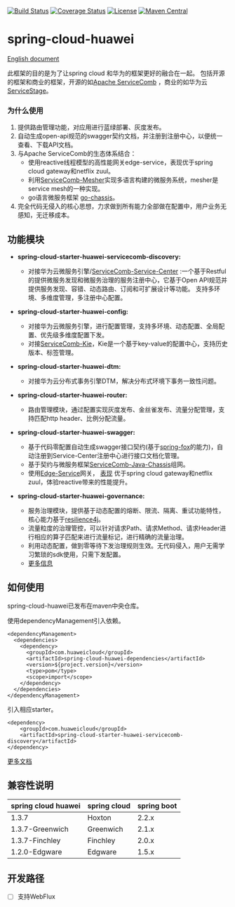 [![Build Status](https://travis-ci.org/huaweicloud/spring-cloud-huawei.svg?branch=master)](https://travis-ci.org/huaweicloud/spring-cloud-huawei)
[![Coverage Status](https://coveralls.io/repos/github/huaweicloud/spring-cloud-huawei/badge.svg?branch=master)](https://coveralls.io/github/huaweicloud/spring-cloud-huawei?branch=master)
[![License](https://img.shields.io/badge/license-Apache%202-4EB1BA.svg)](https://www.apache.org/licenses/LICENSE-2.0.html)
[![Maven Central](https://maven-badges.herokuapp.com/maven-central/com.huaweicloud/spring-cloud-huawei/badge.svg)](https://search.maven.org/search?q=g:com.huaweicloud%20AND%20a:spring-cloud-huawei-dependencies) 

# spring-cloud-huawei

[English document](https://github.com/huaweicloud/spring-cloud-huawei)

此框架的目的是为了让spring cloud 和华为的框架更好的融合在一起。
包括开源的框架和商业的框架，开源的如[Apache ServiceComb](http://servicecomb.apache.org)
，商业的如华为云[ServiceStage](https://www.huaweicloud.com/product/servicestage.html)。

### 为什么使用
 1. 提供路由管理功能，对应用进行蓝绿部署、灰度发布。
 2. 自动生成open-api规范的swagger契约文档，并注册到注册中心，以便统一查看、下载API文档。
 3. 与Apache ServiceComb的生态体系结合：
     - 使用reactive线程模型的高性能网关edge-service，表现优于spring cloud gateway和netflix zuul。
     - 利用[ServiceComb-Mesher](https://github.com/apache/servicecomb-mesher)实现多语言构建的微服务系统，mesher是service mesh的一种实现。
     - go语言微服务框架 [go-chassis](https://github.com/go-chassis/go-chassis)。
 4. 完全代码无侵入的核心思想，力求做到所有能力全部做在配置中，用户业务无感知，无迁移成本。


## 功能模块

 * **spring-cloud-starter-huawei-servicecomb-discovery:**
     * 对接华为云微服务引擎/[ServiceComb-Service-Center](https://github.com/apache/servicecomb-service-center)
 :一个基于Restful的提供微服务发现和微服务治理的服务注册中心，它基于Open API规范并提供服务发现、容错、动态路由、订阅和可扩展设计等功能。
 支持多环境、多维度管理，多注册中心配置。

 * **spring-cloud-starter-huawei-config:**
     * 对接华为云微服务引擎，进行配置管理，支持多环境、动态配置、全局配置、优先级多维度配置下发。
     * 对接[ServiceComb-Kie](https://github.com/apache/servicecomb-kie)，Kie是一个基于key-value的配置中心，支持历史版本、标签管理。

 * **spring-cloud-starter-huawei-dtm:**
     * 对接华为云分布式事务引擎DTM，解决分布式环境下事务一致性问题。

 * **spring-cloud-starter-huawei-router:**
     * 路由管理模块，通过配置实现灰度发布、金丝雀发布、流量分配管理，支持匹配http header、比例分配流量。

 * **spring-cloud-starter-huawei-swagger:**
     * 基于代码零配置自动生成swagger接口契约(基于[spring-fox](https://github.com/springfox/springfox)的能力)，自动注册到Service-Center注册中心进行接口文档化管理。
     * 基于契约与微服务框架[ServiceComb-Java-Chassis](https://github.com/apache/servicecomb-java-chassis)组网。
     * 使用[Edge-Service](https://support.huaweicloud.com/bestpractice-servicestage/servicestage_bestpractice_0111.html)网关，
 [表现](https://github.com/AngLi2/api-gateway-benchmark/blob/master/Spring%20Cloud%20Gateway%2C%20Zuul%2C%20Edge%20Service%20%E6%80%A7%E8%83%BD%E5%AF%B9%E6%AF%94.md)
 优于spring cloud gateway和netflix zuul，体验reactive带来的性能提升。

 * **spring-cloud-starter-huawei-governance:**
     * 服务治理模块，提供基于动态配置的熔断、限流、隔离、重试功能特性，核心能力基于[resilience4j](https://github.com/resilience4j/resilience4j)。
     * 流量粒度的治理管控，可以针对请求Path、请求Method、请求Header进行相应的算子匹配来进行流量标记，进行精确的流量治理。
     * 利用动态配置，做到零等待下发治理规则生效。无代码侵入，用户无需学习繁琐的sdk使用，只需下发配置。
     * [更多信息](https://github.com/huaweicloud/spring-cloud-huawei/tree/master/spring-cloud-huawei-governance)
     
## 如何使用
spring-cloud-huawei已发布在maven中央仓库。

使用dependencyManagement引入依赖。

    <dependencyManagement>
      <dependencies>
        <dependency>
          <groupId>com.huaweicloud</groupId>
          <artifactId>spring-cloud-huawei-dependencies</artifactId>
          <version>${project.version}</version>
          <type>pom</type>
          <scope>import</scope>
        </dependency>
      </dependencies>
    </dependencyManagement>
    
引入相应starter。

    <dependency>
        <groupId>com.huaweicloud</groupId>
        <artifactId>spring-cloud-starter-huawei-servicecomb-discovery</artifactId>
    </dependency>
    
[更多文档](https://support.huaweicloud.com/devg-servicestage/cse_java_0054.html)

## 兼容性说明

| spring cloud huawei | spring cloud | spring boot |
| ------------------- | ------------ | ----------- |
| 1.3.7               | Hoxton       | 2.2.x       |
| 1.3.7-Greenwich     | Greenwich    | 2.1.x       |
| 1.3.7-Finchley      | Finchley     | 2.0.x       |
| 1.2.0-Edgware       | Edgware      | 1.5.x       |

## 开发路径
- [ ] 支持WebFlux


